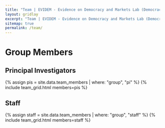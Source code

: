 ```yaml
---
title: "Team | EVIDEM - Evidence on Democracy and Markets Lab (Democracy and Markets Lab) | University of Münster and Aarhus University"
layout: gridlay
excerpt: "Team | EVIDEM - Evidence on Democracy and Markets Lab (Democracy and Markets Lab) | University of Münster and Aarhus University"
sitemap: true
permalink: /team/
---
```


# Group Members

## Principal Investigators

{% assign pis = site.data.team_members | where: "group", "pi" %}
{% include team_grid.html members=pis %}

## Staff

{% assign staff = site.data.team_members | where: "group", "staff" %}
{% include team_grid.html members=staff %}